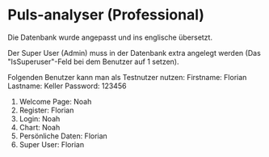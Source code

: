 # Puls-analyser (Professional)

Die Datenbank wurde angepasst und ins englische übersetzt.

Der Super User (Admin) muss in der Datenbank extra angelegt werden (Das "IsSuperuser"-Feld bei dem Benutzer auf 1 setzen).

Folgenden Benutzer kann man als Testnutzer nutzen:
Firstname: Florian
Lastname: Keller
Password: 123456

1. Welcome Page: Noah
2. Register: Florian
3. Login: Noah
4. Chart: Noah
5. Persönliche Daten: Florian
6. Super User: Florian
